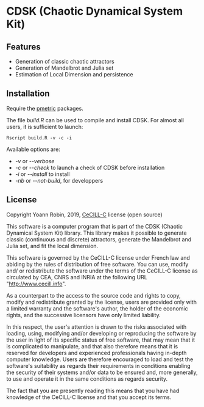 # CDSK (Chaotic Dynamical System Kit)


## Features
- Generation of classic chaotic attractors
- Generation of Mandelbrot and Julia set
- Estimation of Local Dimension and persistence

## Installation

Require the [pmetric](https://github.com/yrobink/pmetric) packages.

The file *build.R* can be used to compile and install CDSK. For almost all users, it is sufficient to launch:

~~~~
Rscript build.R -v -c -i
~~~~

Available options are:
- *-v* or *--verbose*
- *-c* or *--check* to launch a check of CDSK before installation
- *-i* or *--install* to install
- *-nb* or *--not-build*, for developpers


## License

Copyright Yoann Robin, 2019, [CeCILL-C](https://cecill.info/licences.en.html) license (open source)

This software is a computer program that is part of the CDSK (Chaotic
Dynamical System Kit) library. This library makes it possible
to generate classic (continuous and discrete) attractors, generate the
Mandelbrot and Julia set, and fit the local dimension.

This software is governed by the CeCILL-C license under French law and
abiding by the rules of distribution of free software.  You can  use,
modify and/ or redistribute the software under the terms of the CeCILL-C 
license as circulated by CEA, CNRS and INRIA at the following URL
"http://www.cecill.info".

As a counterpart to the access to the source code and  rights to copy,
modify and redistribute granted by the license, users are provided only
with a limited warranty  and the software's author,  the holder of the
economic rights,  and the successive licensors  have only  limited
liability.

In this respect, the user's attention is drawn to the risks associated
with loading,  using,  modifying and/or developing or reproducing the
software by the user in light of its specific status of free software,
that may mean  that it is complicated to manipulate,  and  that  also
therefore means  that it is reserved for developers  and  experienced
professionals having in-depth computer knowledge. Users are therefore
encouraged to load and test the software's suitability as regards their
requirements in conditions enabling the security of their systems and/or 
data to be ensured and,  more generally, to use and operate it in the
same conditions as regards security.

The fact that you are presently reading this means that you have had
knowledge of the CeCILL-C license and that you accept its terms.

